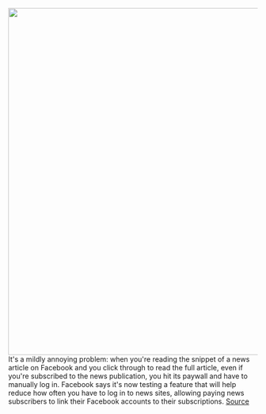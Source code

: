 <img src='https://cdn.vox-cdn.com/thumbor/TVRSGVFXxQqCy72j9sVjW-lhFRI=/0x0:2040x1360/1200x800/filters:focal(857x517:1183x843)/cdn.vox-cdn.com/uploads/chorus_image/image/67313896/jbareham_180405_1777_facebook_0001.0.jpg' width='700px' /><br/>
It's a mildly annoying problem: when you're reading the snippet of a news article on Facebook and you click through to read the full article, even if you're subscribed to the news publication, you hit its paywall and have to manually log in. Facebook says it's now testing a feature that will help reduce how often you have to log in to news sites, allowing paying news subscribers to link their Facebook accounts to their subscriptions.
<a href='https://www.theverge.com/2020/8/29/21406664/facebook-pilot-news-algorithm-publishers-subscriptions'> Source <a/>